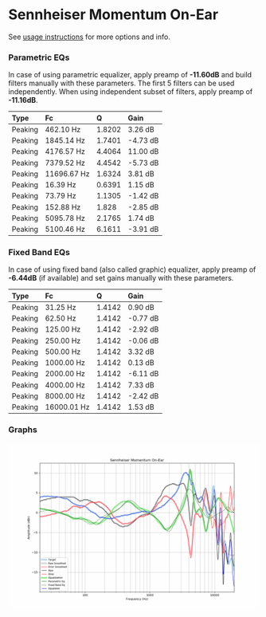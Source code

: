 # Sennheiser Momentum On-Ear
See [usage instructions](https://github.com/jaakkopasanen/AutoEq#usage) for more options and info.

### Parametric EQs
In case of using parametric equalizer, apply preamp of **-11.60dB** and build filters manually
with these parameters. The first 5 filters can be used independently.
When using independent subset of filters, apply preamp of **-11.16dB**.

| Type    | Fc          |      Q | Gain     |
|:--------|:------------|:-------|:---------|
| Peaking | 462.10 Hz   | 1.8202 | 3.26 dB  |
| Peaking | 1845.14 Hz  | 1.7401 | -4.73 dB |
| Peaking | 4176.57 Hz  | 4.4064 | 11.00 dB |
| Peaking | 7379.52 Hz  | 4.4542 | -5.73 dB |
| Peaking | 11696.67 Hz | 1.6324 | 3.81 dB  |
| Peaking | 16.39 Hz    | 0.6391 | 1.15 dB  |
| Peaking | 73.79 Hz    | 1.1305 | -1.42 dB |
| Peaking | 152.88 Hz   | 1.828  | -2.85 dB |
| Peaking | 5095.78 Hz  | 2.1765 | 1.74 dB  |
| Peaking | 5100.46 Hz  | 6.1611 | -3.91 dB |

### Fixed Band EQs
In case of using fixed band (also called graphic) equalizer, apply preamp of **-6.44dB**
(if available) and set gains manually with these parameters.

| Type    | Fc          |      Q | Gain     |
|:--------|:------------|:-------|:---------|
| Peaking | 31.25 Hz    | 1.4142 | 0.90 dB  |
| Peaking | 62.50 Hz    | 1.4142 | -0.77 dB |
| Peaking | 125.00 Hz   | 1.4142 | -2.92 dB |
| Peaking | 250.00 Hz   | 1.4142 | -0.06 dB |
| Peaking | 500.00 Hz   | 1.4142 | 3.32 dB  |
| Peaking | 1000.00 Hz  | 1.4142 | 0.13 dB  |
| Peaking | 2000.00 Hz  | 1.4142 | -6.11 dB |
| Peaking | 4000.00 Hz  | 1.4142 | 7.33 dB  |
| Peaking | 8000.00 Hz  | 1.4142 | -2.42 dB |
| Peaking | 16000.01 Hz | 1.4142 | 1.53 dB  |

### Graphs
![](./Sennheiser%20Momentum%20On-Ear.png)